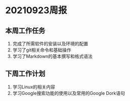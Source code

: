 # 20210923周报
## 本周工作任务
1. 完成了所需软件的安装以及环境的配置
2. 学习了git相关命令和基础操作
3. 学习了Markdown的基本撰写和格式语法
## 下周工作计划
1. 学习Linux的相关内容
2. 学习Google搜索功能的使用以及常用的Google Dork语句